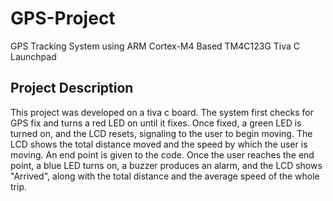 # GPS-Project
GPS Tracking System using ARM Cortex-M4 Based TM4C123G Tiva C Launchpad
## Project Description
This project was developed on a tiva c board. The system first checks for GPS fix and turns a red LED on until it fixes. Once fixed, a green LED is turned on, and the LCD resets, signaling to the user to begin moving. The LCD shows the total distance moved and the speed by which the user is moving. An end point is given to the code. Once the user reaches the end point, a blue LED turns on, a buzzer produces an alarm, and the LCD shows "Arrived", along with the total distance and the average speed of the whole trip.

